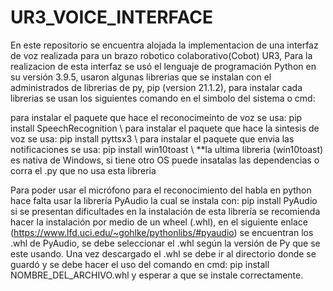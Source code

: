 # UR3_VOICE_INTERFACE

En este repositorio se encuentra alojada la implementacion de una interfaz de voz realizada para un brazo robotico colaborativo(Cobot) UR3, 
Para la realizacion de esta interfaz se usó el lenguaje de programación Python en su versión 3.9.5, usaron algunas librerias que se instalan
con el administrados de librerias de py, pip (version 21.1.2), para instalar cada librerias se usan los siguientes comando en el simbolo del 
sistema o cmd:

para instalar el paquete que hace el reconocimeinto de voz se usa:   pip install SpeechRecognition   \\
para instalar el paquete que hace la sintesis de voz se usa:   pip install pyttsx3              \\
para instalar el paquete que envia las notificaciones se usa:   pip install win10toast          \\
**la ultima libreria (win10toast) es nativa de Windows, si tiene otro OS puede insatalas las dependencias o corra el .py que no usa esta libreria

Para poder usar el micrófono para el reconocimiento del habla en python hace falta usar la librería PyAudio la cual se instala con:   pip install PyAudio
si se presentan dificultades en la instalación de esta librería se recomienda hacer la instalación por medio de un wheel (.whl), en el siguiente enlace (https://www.lfd.uci.edu/~gohlke/pythonlibs/#pyaudio) se encuentran los .whl de PyAudio, se debe seleccionar el .whl según la versión de Py que se este usando. 
Una vez descargado el .whl se debe ir al directorio donde se guardó y se debe hacer el uso del comando en cmd: pip install NOMBRE_DEL_ARCHIVO.whl y esperar 
a que se instale correctamente.
